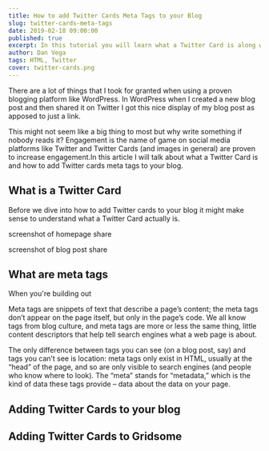 ```yaml
---
title: How to add Twitter Cards Meta Tags to your Blog
slug: twitter-cards-meta-tags
date: 2019-02-18 09:00:00
published: true
excerpt: In this tutorial you will learn what a Twitter Card is along with step by step instructions how to add them to your blog and validate that they are working.
author: Dan Vega
tags: HTML, Twitter
cover: twitter-cards.png 
---
```


There are a lot of things that I took for granted when using a proven blogging platform like WordPress. In WordPress when I created a new blog post and then shared it on Twitter I got this nice display of my blog post as apposed to just a link. 

This might not seem like a big thing to most but why write something if nobody reads it? Engagement is the name of game on social media platforms like Twitter and Twitter Cards (and images in general) are proven to increase engagement.In this article I will talk about what a Twitter Card is and how to add Twitter cards meta tags to your blog.

## What is a Twitter Card

Before we dive into how to add Twitter cards to your blog it might make sense to understand what a Twitter Card actually is.

screenshot of homepage share

screenshot of blog post share



## What are meta tags

When you're building out 


Meta tags are snippets of text that describe a page’s content; the meta tags don’t appear on the page itself, but only in the page’s code. We all know tags from blog culture, and meta tags are more or less the same thing, little content descriptors that help tell search engines what a web page is about.

The only difference between tags you can see (on a blog post, say) and tags you can’t see is location: meta tags only exist in HTML, usually at the “head” of the page, and so are only visible to search engines (and people who know where to look). The “meta” stands for “metadata,” which is the kind of data these tags provide – data about the data on your page.

## Adding Twitter Cards to your blog


## Adding Twitter Cards to Gridsome